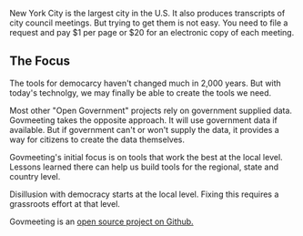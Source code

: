 
New York City is the largest city in the U.S. It also produces transcripts of city council meetings. But trying to get them is not easy. You need to file a request and pay $1 per page or $20 for an electronic copy of each meeting.

## The Focus 

The tools for democarcy haven't changed much in 2,000 years. But with today's technolgy, we may finally be able to create the tools we need.

Most other "Open Government" projects rely on government supplied data. Govmeeting takes the opposite approach.
It will use government data if available. But if government can't or won't supply the data, it provides a way for citizens to create the data themselves.

Govmeeting's initial focus is on tools that work the best at the local level. Lessons learned there can help us build tools for the regional, state and country level.

Disillusion with democracy starts at the local level. Fixing this requires a grassroots effort at that level.

Govmeeting is  an  <a href="https://github.com/govmeeting/govmeeting"> open source project on Github. </a>

